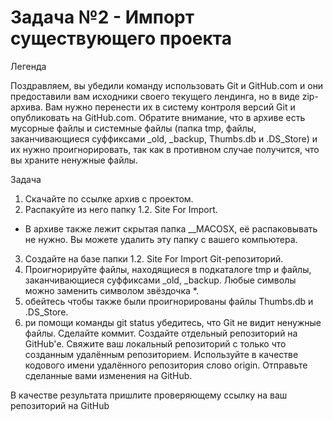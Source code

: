 # Задача №2 - Импорт существующего проекта
Легенда

Поздравляем, вы убедили команду использовать Git и GitHub.com и они предоставили вам исходники своего текущего лендинга, но в виде zip-архива. Вам нужно перенести их в систему контроля версий Git и опубликовать на GitHub.com. Обратите внимание, что в архиве есть мусорные файлы и системные файлы (папка tmp, файлы, заканчивающиеся суффиксами _old, _backup, Thumbs.db и .DS_Store) и их нужно проигнорировать, так как в противном случае получится, что вы храните ненужные файлы.

Задача

1. Скачайте по ссылке архив с проектом.
2. Распакуйте из него папку 1.2. Site For Import.
- В архиве также лежит скрытая папка __MACOSX, её распаковывать не нужно. Вы можете удалить эту папку с вашего компьютера.
3. Создайте на базе папки 1.2. Site For Import Git-репозиторий.
4. Проигнорируйте файлы, находящиеся в подкаталоге tmp и файлы, заканчивающиеся суффиксами _old, _backup. Любые символы можно заменить символом звёздочка *.
5. обейтесь чтобы также были проигнорированы файлы Thumbs.db и .DS_Store.
6. ри помощи команды git status убедитесь, что Git не видит ненужные файлы.
    Сделайте коммит.
    Создайте отдельный репозиторий на GitHub'е.
    Свяжите ваш локальный репозиторий с только что созданным удалённым репозиторием. Используйте в качестве кодового имени удалённого репозитория слово origin.
    Отправьте сделанные вами изменения на GitHub.

В качестве результата пришлите проверяющему ссылку на ваш репозиторий на GitHub
